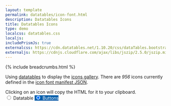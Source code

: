 ```yaml
---
layout: template
permalink: datatables/icon-font.html
description: Datatables Icons
title: Datatables Icons
type: demo
localcss: datatables.css
localjs: 
includePrismJs: true
externalcss: https://cdn.datatables.net/1.10.20/css/dataTables.bootstrap4.min.css, https://cdn.datatables.net/buttons/1.6.1/css/buttons.bootstrap4.min.css, https://cdn.datatables.net/responsive/2.2.3/css/responsive.dataTables.min.css
externaljs: https://cdnjs.cloudflare.com/ajax/libs/jszip/2.5.0/jszip.min.js, https://cdn.datatables.net/1.10.20/js/jquery.dataTables.min.js, https://cdn.datatables.net/1.10.20/js/dataTables.bootstrap4.min.js, https://cdn.datatables.net/buttons/1.6.1/js/dataTables.buttons.min.js, https://cdn.datatables.net/buttons/1.6.1/js/buttons.bootstrap4.min.js, https://cdn.datatables.net/buttons/1.6.1/js/buttons.html5.min.js, https://cdnjs.cloudflare.com/ajax/libs/clipboard.js/2.0.4/clipboard.min.js, https://cdn.datatables.net/responsive/2.2.3/js/dataTables.responsive.min.js
---
```


{% include breadcrumbs.html %}
 
<style>
	.card {
		cursor: pointer;
	}

	.btn-secondary:not(:disabled):not(.disabled).active {
		background-color: #005eaa!important;
		border-color: #005eaa!important;
		color: #fff!important;
	}

	#datatable {
		display:none;
		font-size: smaller;
	}

	@media (max-width: 767.98px) { 
		.paginate_button {
			display: none;
		}
		.pagination li {
			display: none;
		}
		.pagination li.previous, li.next {
			display: inline;
		}

		div.dataTables_wrapper div.dataTables_info {
			padding-top: 0;
		}

		.btn-group {
			margin-bottom: 1rem;
		}
		.btn-group .btn {
			font-size: .875rem;
		}
		.btn-group div.dt-buttons {
			margin-bottom: 0;
		}

		#datatable td:nth-child(2), #datatable th:nth-child(2), #datatable td:nth-child(3), #datatable th:nth-child(3) {
			display: table-cell;
		}
		#datatable td, #datatable th {
			display: none;
		}		
	}
</style>

<p>Using <a href="https://datatables.net/">datatables</a> to display the <a href="https://www.cdc.gov/wcms/4.0/cdc-wp/image-types/standard-icons.html">icons gallery</a>. There are <i>956</i> icons currently defined in the <a href="https://www.cdc.gov/TemplatePackage/4.0/assets/json/cdc_iconfont_manifest.json">icon font manifest JSON</a>.</p>
<div class="alert alert-info col-md-7" role="alert">
<span class="x32 fill-p cdc-icon-info-circle"></span> Clicking on an icon will copy the HTML for it to your clipboard.
</div>
<div class="btn-group btn-group-toggle" data-toggle="buttons">
	<label class="btn btn-secondary">
		<input type="radio" name="options" data-id="datatable" autocomplete="off"> Datatable
	</label>
	<label class="btn btn-secondary active">
		<input type="radio" name="options" data-id="buttons" autocomplete="off" checked> Buttons
	</label>
</div>
<div class="btn-group btn-group-toggle btn-group-2" data-toggle="buttons"></div>

<table id="datatable" class="table table-striped w-100"></table>

<div class="row">
	<div class="col">
		<pre id="script-output"></pre>
	</div>
</div>

<script id="prism-source">

window.addEventListener( 'DOMContentLoaded', function() {
	( function( $ ) {
		loadIcons();

		// toggle the datatable vs buttons view
		$( 'input[name="options"]' ).on( 'change', function() {
			var t = $(this).data('id').toLowerCase();
			$( '#datatable' ).hide();
			$( '#buttons' ).hide();
			$( '#' + t ).show();
		} )
	} )( jQuery );
} );

// fetch the icons
function loadIcons() {
	$.ajax( {
		url: 'https://www.cdc.gov/TemplatePackage/4.0/assets/json/cdc_iconfont_manifest.json',
		dataType: 'json',
		crossDomain: true,
		success: function( resp ) {
			loadCategories( resp );
		},
		error: function() {
			console.log( 'icon error' );
		}
	} );
}

// fetch the categories
function loadCategories( icons ) {
	$.ajax( {
		url: 'https://www.cdc.gov/TemplatePackage/4.0/assets/json/cdc_iconfont_categories.json',
		dataType: 'json',
		crossDomain: true,
		success: function( resp ) {
			var keyword = '',
				category = '',
				t = '';
			$.each( icons, function( idx, obj ) {
				t = resp.icons[ obj.title ];
				keyword = getProperty( function() {
					return t.keywords;
				}, [] );
				obj.keywords = keyword;
				category = getProperty( function() {
					return t.categories;
				}, [] );
				obj.categories = category;				
			} );
			loadData( icons );
		},
		error: function() {
			console.log( 'categories error' );
		}
	} );
}

// returns the property or the default value (typeof property always throws undefined)
function getProperty( fn, val ) {
	try {
		return fn();
	} catch ( e ) {
		return val;
	}
}

// load the data from the icons and the categories (combined) into the datatable
function loadData( data ) {
	var arr = [],
		top = 0;

	// place the json in an array for datatables to process
	$.each( data, function( idx, obj ) {
		arr.push( obj )
	} );

	$( '#datatable' ).on( 'preInit.dt', function() {
		// append the buttons div for use later
		$( this ).after( '<div id="buttons"></div>' );
	} ).DataTable( {
		data: arr,
		pageLength: 24,
		stateSave: true,
		lengthChange: false,
		responsive: true,
		columns: [ {
			data: 'index',
			title: 'ID'
		}, {
			data: 'title',
			title: 'Title'
		}, {
			data: 'class',
			title: 'Class'
		}, {
			data: 'path',
			title: 'Path'
		}, {
			data: 'friendlyName',
			title: 'Friendly Name'
		}, {
			data: 'keywords',
			title: 'Keywords'
		}, {
			data: 'categories',
			title: 'Categories'
		} ],
		initComplete: function( settings, json ) {
			addButtons( this );
			setupClipboard();

			$( 'a[href="#"]' ).on( 'click', function( e ) {
				e.preventDefault();
				// e.stopImmediatePropagation();
			} );
		},
		preDrawCallback: function( settings ) {
			// empty the output (if it exists) prior to redrawing
			$( '#buttons' ).empty();

			// maintain the scroll position for redraw
			top  = window.pageYOffset || document.documentElement.scrollTop;
		},
		rowCallback: function( row, data, index ) {
			var opencard = '<div class="col-lg-2 col-12 col-sm-6 col-md-4 mb-2"><div class="card h-6 ds-8" style="border: 1px solid rgba(0,0,0,.125)">',
				openbody = '<div class="card-body text-center">',
				closebody = '</div>',
				closecard = '</div></div>',
				output = '';
			output += '<span class="x32 fill-p ' + data[ 'class' ] + '"></span>';
			output += '<b class="d-block">' + data[ 'friendlyName' ] + '</b>';
			$( '#buttons' ).append( opencard + openbody + output + closebody + closecard );
		},
		drawCallback: function( settings ) {
			// after the rows (columns) have been generated, wrap them into rows as needed
			var divs = $( '#buttons > .col-lg-2' );
			for ( var i = 0; i < divs.length; i += 6 ) {
				divs.slice( i, i + 6 ).wrapAll( '<div class="row mb-3"></div>' );
			}

			window.scrollTo( 0, top );
		},
	} );
}

// append the action buttons to the 2nd button group
function addButtons( table ) {
	var buttons = new $.fn.dataTable.Buttons( table, {
		buttons: [ 'copyHtml5', 'excelHtml5', 'csvHtml5', 'pdfHtml5' ]
	} ).container().appendTo( $( '.btn-group-2' ) );
}

// add clipboard functionality to each button
function setupClipboard() {
	new ClipboardJS( '.card', {
		text: function( t ) {
			return $( t ).find( 'span' )[ 0 ].outerHTML;
		}
	} ).on( 'success', function( e ) {
		setTooltip( e.trigger, 'Copied!' );
		hideTooltip( e.trigger );
	} ).on( 'error', function( e ) {
		setTooltip( e.trigger, 'Failed!' );
		hideTooltip( e.trigger );
	} );

	$( '.card' ).tooltip( {
		trigger: 'click',
		placement: 'bottom'
	} );
}

// show the tooltip with the message passed in
function setTooltip( btn, message ) {
	$( btn ).tooltip( 'hide' ).attr( 'data-original-title', message ).tooltip( 'show' );
}

// hide the tooltip after timeout
function hideTooltip( btn ) {
	setTimeout( function() {
		$( btn ).tooltip( 'hide' );
	}, 1000 );
}
</script>